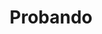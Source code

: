 ---
title: Probando
excerpt: Probando un nuevo post
publishDate: 'Sep 23 2025'
tags:
  - Nmap
seo:
  image:
    src: '/Nmap.png'
    alt: Imagen creada con Chat GPT
---